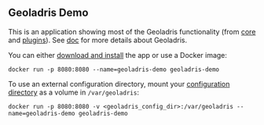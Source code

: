 ## Geoladris Demo

This is an application showing most of the Geoladris functionality (from [core](https://github.com/geoladris/core) and [plugins](https://github.com/geoladris/core)). See [doc](https://geoladris.github.io/doc/) for more details about Geoladris.

You can either [download and install](https://geoladris.github.io/doc/user/quickstart/) the app or use a Docker image:

```
docker run -p 8080:8080 --name=geoladris-demo geoladris-demo
```

To use an external configuration directory, mount your [configuration directory](https://geoladris.github.io/doc/user/config/#directorio-de-configuracion) as a volume in `/var/geoladris`:

```
docker run -p 8080:8080 -v <geoladris_config_dir>:/var/geoladris --name=geoladris-demo geoladris-demo
```
